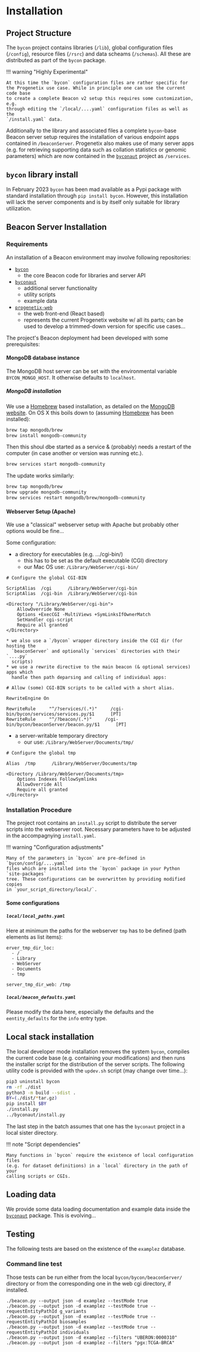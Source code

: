 # Installation

## Project Structure

The `bycon` project contains libraries (`/lib`), global configuration files
(`/config`), resource files (`/rsrc`) and data scheams (`/schemas`). All these
are distributed as part of the `bycon` package.

!!! warning "Highly Experimental"
    
    At this time the `bycon` configuration files are rather specific for
    the Progenetix use case. While in principle one can use the current code base
    to create a complete Beacon v2 setup this requires some customization, e.g.
    through editing the `/local/....yaml` configuration files as well as the 
    `/install.yaml` data.

Additionally to the library and associated files a complete `bycon`-base Beacon
server setup requires the installation of various endpoint apps contained in
`/beaconServer`. Progenetix also makes use of many server apps (e.g. for retrieving
supporting data such as collation statistics or genomic parameters) which are
now contained in the [`byconaut`](http://github.com/progenetix/byconaut/) project as `/services`.

##  `bycon` library install

In February 2023 `bycon` has been mad available as a Pypi package with standard
installation through `pip install bycon`. However, this installation will lack
the server components and is by itself only suitable for library utilization.

## Beacon Server Installation

### Requirements

An installation of a Beacon environment may involve following repositories:

* [`bycon`](https://github.com/progenetix/bycon/)
    - the core Beacon code for libraries and server API
* [`byconaut`](https://github.com/progenetix/byconaut/)
    - additional server functionality
    - utility scripts
    - example data
* [`progenetix-web`](https://github.com/progenetix/progenetix-web/)
    - the web front-end (React based)
    - represents the current Progenetix website w/ all its parts; can be used to 
    develop a trimmed-down version for specific use cases...

The project's Beacon deployment had been developed with some prerequisites:

#### MongoDB database instance

The MongoDB host server can be set with the environmental variable `BYCON_MONGO_HOST`.
It otherwise defaults to `localhost`.

##### MongoDB installation

We use a [Homebrew](https://brew.sh) based installation, as detailed on the
[MongoDB website](https://docs.mongodb.com/manual/tutorial/install-mongodb-on-os-x/).
On OS X this boils down to (assuming [Homebrew](https://brew.sh) has been installed):

```sh
brew tap mongodb/brew
brew install mongodb-community
```

Then this shoul dbe started as a service & (probably) needs a restart of the computer
(in case another or version was running etc.).

```sh
brew services start mongodb-community
```

The update works similarly:

```sh
brew tap mongodb/brew
brew upgrade mongodb-community
brew services restart mongodb/brew/mongodb-community
```

#### Webserver Setup (Apache)

We use a "classical" webserver setup with Apache but probably other options would
be fine...

Some configuration:

- a directory for executables (e.g. .../cgi-bin/) 
    * this has to be set as the default executable (CGI) directory
    * our Mac OS use: `/Library/WebServer/cgi-bin/`
```
# Configure the global CGI-BIN

ScriptAlias  /cgi      /Library/WebServer/cgi-bin
ScriptAlias  /cgi-bin  /Library/WebServer/cgi-bin

<Directory "/Library/WebServer/cgi-bin">
    AllowOverride None
    Options +ExecCGI -MultiViews +SymLinksIfOwnerMatch
    SetHandler cgi-script
    Require all granted
</Directory>
```
    * we also use a `/bycon` wrapper directory inside the CGI dir (for hosting the
      `beaconServer` and optionally `services` directories with their `....py`
      scripts)
    * we use a rewrite directive to the main beacon (& optional services) apps which
      handle then path deparsing and calling of individual apps:
```
# Allow (some) CGI-BIN scripts to be called with a short alias.

RewriteEngine On

RewriteRule     "^/?services/(.*)"     /cgi-bin/bycon/services/services.py/$1      [PT]
RewriteRule     "^/?beacon/(.*)"     /cgi-bin/bycon/beaconServer/beacon.py/$1      [PT]
```
- a server-writable temporary directory
    * our use: `/Library/WebServer/Documents/tmp/`
```
# Configure the global tmp

Alias  /tmp      /Library/WebServer/Documents/tmp

<Directory /Library/WebServer/Documents/tmp>
    Options Indexes FollowSymlinks
    AllowOverride All
    Require all granted
</Directory>
```
### Installation Procedure

The project root contains an `install.py` script to distribute the server scripts
into the webserver root. Necessary parameters have to be adjusted in the accompagnying
`install.yaml`.

!!! warning "Configuration adjustments"
    
    Many of the parameters in `bycon` are pre-defined in `bycon/config/....yaml`
    files which are installed into the `bycon` package in your Python `site-packages`
    tree. These configurations can be overwritten by providing modified copies
    in `your_script_directory/local/`.

#### Some configurations

##### `local/local_paths.yaml`

Here at minimum the paths for the webserver `tmp` has to be defined (path elements
as list items):

```
erver_tmp_dir_loc:
  - /
  - Library
  - WebServer
  - Documents
  - tmp

server_tmp_dir_web: /tmp
```

##### `local/beacon_defaults.yaml`

Please modify the data here, especially the defaults and the `eentity_defaults`
for the `info` entry type.

## Local stack installation 

The local developer mode installation removes the system `bycon`, compiles the
current code base (e.g. containing your modifications) and then runs the installer
script for the distribution of the server scripts. The following utility code
is provided with the `updev.sh` script (may change over time...):

```bash
pip3 uninstall bycon
rm -rf ./dist
python3 -m build --sdist .
BY=(./dist/*tar.gz)
pip install $BY
./install.py
../byconaut/install.py
```

The last step in the batch assumes that one has the `byconaut` project in a local
sister directory.

!!! note "Script dependencies"
    
    Many functions in `bycon` require the existence of local configuration files
    (e.g. for dataset definitions) in a `local` directory in the path of your
    calling scripts or CGIs.

## Loading data

We provide some data loading documentation and example data inside the
[`byconaut`](https://github.com/progenetix/byconaut/) package. This is evolving...

## Testing

The following tests are based on the existence of the `examplez` database.

### Command line test

Those tests can be run either from the local `bycon/bycon/beaconServer/` directory
or from the corresponding one in the web cgi directory, if installed.

```
./beacon.py --output json -d examplez --testMode true
./beacon.py --output json -d examplez --testMode true --requestEntityPathId g_variants
./beacon.py --output json -d examplez --testMode true --requestEntityPathId biosamples
./beacon.py --output json -d examplez --testMode true --requestEntityPathId individuals
./beacon.py --output json -d examplez --filters "UBERON:0000310"
./beacon.py --output json -d examplez --filters "pgx:TCGA-BRCA"
```


